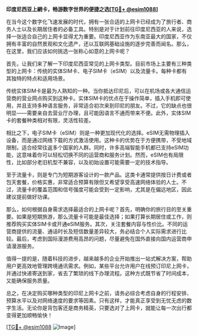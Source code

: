 **印度尼西亚上網卡，畅游数字世界的便捷之选[[TG💪+ @esim1088](https://t.me/s/esim1088)]**

在当今这个数字化飞速发展的时代，拥有一张合适的上网卡已经成为了旅行者、商务人士以及长期居住者的必备工具。特别是对于计划前往印度尼西亚的人来说，选择一张适合自己的上网卡显得尤为重要。印度尼西亚作为东南亚最大的国家，不仅拥有丰富的自然景观和文化遗产，还以互联网基础设施的逐步完善而闻名。那么，在这里，我们应该如何挑选一张称心如意的上网卡呢？

首先，让我们来了解一下印度尼西亚常见的上网卡类型。目前市场上主要有三种类型的上网卡：传统的实体SIM卡、电子SIM卡（eSIM）以及流量卡。每种卡都有其独特的特点和适用场景。

传统实体SIM卡是最为人熟知的一种。当你抵达印尼后，可以在机场或各大通信运营商的营业网点购买到这种卡。实体SIM卡的优点在于操作简单，插入手机即可使用，并且支持多种语言服务，非常适合初次来到印尼的朋友。不过，它的缺点也很明显——需要亲自去营业厅办理，且可能因语言不通而带来不便。此外，实体SIM卡的套餐种类相对有限，灵活性较差。

相比之下，电子SIM卡（eSIM）则是一种更加现代化的选择。eSIM无需物理插入设备，而是通过网络下载的方式激活使用。这种卡的优势在于方便携带，不受地域限制，适合经常往返多个国家的人群。同时，许多高端智能手机都已支持eSIM功能，这意味着你可以轻松切换不同的运营商和服务计划。然而，eSIM也有局限性，比如部分老旧机型不兼容，以及初始设置可能需要一定的技术指导。

至于流量卡，则是专门为短期游客设计的一款产品。这类卡通常提供按日计费或者包天套餐，价格实惠，非常适合预算有限但又希望享受高速网络体验的人士。不过，流量卡的覆盖范围和信号强度可能会受到一定影响，尤其是在偏远地区，因此建议提前做好功课。

那么，如何根据自身需求选择最适合的上网卡呢？首先，明确你的旅行目的至关重要。如果是短期旅游，那么流量卡可能是最佳选择；如果打算长期居住或工作，则推荐购买实体SIM卡或开通eSIM服务。其次，关注套餐内容与性价比。不同的运营商提供的流量、通话时长及短信数量差异较大，务必结合个人实际需求进行比较。最后，考虑到国际漫游费用高昂的问题，尽量避免在国外直接向国内运营商申请漫游服务。

值得一提的是，随着科技的进步，越来越多的企业开始推出一站式解决方案，帮助用户更高效地管理跨境通讯需求。例如，某些平台允许用户在线预订印尼上网卡，并通过快递寄送到家，省去了繁琐的线下办理流程。这种方式既节省了时间成本，又能确保服务质量。

总之，在决定购买哪种类型的印尼上网卡之前，请务必综合考虑自身的行程安排、预算水平以及对网络速度的要求等因素。只有这样，才能真正享受到无忧无虑的数字生活。无论你是背包客还是商务精英，只要选对了上网卡，就能让每一次出行都变得更加顺畅愉快！

[[TG💪+ @esim1088](https://t.me/s/esim1088) ![Image](https://i.postimg.cc/4NQfJmqS/Snipaste-2025-05-13-00-14-12.png)]